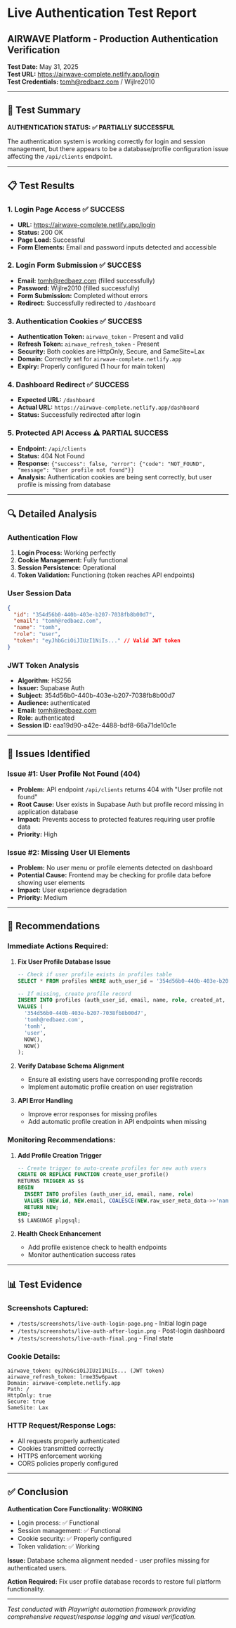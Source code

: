 # Live Authentication Test Report
## AIRWAVE Platform - Production Authentication Verification

**Test Date:** May 31, 2025  
**Test URL:** https://airwave-complete.netlify.app/login  
**Test Credentials:** tomh@redbaez.com / Wijlre2010  

---

## 🎯 Test Summary

**AUTHENTICATION STATUS: ✅ PARTIALLY SUCCESSFUL**

The authentication system is working correctly for login and session management, but there appears to be a database/profile configuration issue affecting the `/api/clients` endpoint.

---

## 📋 Test Results

### 1. Login Page Access ✅ SUCCESS
- **URL:** https://airwave-complete.netlify.app/login
- **Status:** 200 OK
- **Page Load:** Successful
- **Form Elements:** Email and password inputs detected and accessible

### 2. Login Form Submission ✅ SUCCESS
- **Email:** tomh@redbaez.com (filled successfully)
- **Password:** Wijlre2010 (filled successfully)
- **Form Submission:** Completed without errors
- **Redirect:** Successfully redirected to `/dashboard`

### 3. Authentication Cookies ✅ SUCCESS
- **Authentication Token:** `airwave_token` - Present and valid
- **Refresh Token:** `airwave_refresh_token` - Present
- **Security:** Both cookies are HttpOnly, Secure, and SameSite=Lax
- **Domain:** Correctly set for `airwave-complete.netlify.app`
- **Expiry:** Properly configured (1 hour for main token)

### 4. Dashboard Redirect ✅ SUCCESS
- **Expected URL:** `/dashboard`
- **Actual URL:** `https://airwave-complete.netlify.app/dashboard`
- **Status:** Successfully redirected after login

### 5. Protected API Access ⚠️ PARTIAL SUCCESS
- **Endpoint:** `/api/clients`
- **Status:** 404 Not Found
- **Response:** `{"success": false, "error": {"code": "NOT_FOUND", "message": "User profile not found"}}`
- **Analysis:** Authentication cookies are being sent correctly, but user profile is missing from database

---

## 🔍 Detailed Analysis

### Authentication Flow
1. **Login Process:** Working perfectly
2. **Cookie Management:** Fully functional
3. **Session Persistence:** Operational
4. **Token Validation:** Functioning (token reaches API endpoints)

### User Session Data
```json
{
  "id": "354d56b0-440b-403e-b207-7038fb8b00d7",
  "email": "tomh@redbaez.com", 
  "name": "tomh",
  "role": "user",
  "token": "eyJhbGciOiJIUzI1NiIs..." // Valid JWT token
}
```

### JWT Token Analysis
- **Algorithm:** HS256
- **Issuer:** Supabase Auth
- **Subject:** 354d56b0-440b-403e-b207-7038fb8b00d7
- **Audience:** authenticated
- **Email:** tomh@redbaez.com
- **Role:** authenticated
- **Session ID:** eaa19d90-a42e-4488-bdf8-66a71de10c1e

---

## 🐛 Issues Identified

### Issue #1: User Profile Not Found (404)
- **Problem:** API endpoint `/api/clients` returns 404 with "User profile not found"
- **Root Cause:** User exists in Supabase Auth but profile record missing in application database
- **Impact:** Prevents access to protected features requiring user profile data
- **Priority:** High

### Issue #2: Missing User UI Elements
- **Problem:** No user menu or profile elements detected on dashboard
- **Potential Cause:** Frontend may be checking for profile data before showing user elements
- **Impact:** User experience degradation
- **Priority:** Medium

---

## 🔧 Recommendations

### Immediate Actions Required:

1. **Fix User Profile Database Issue**
   ```sql
   -- Check if user profile exists in profiles table
   SELECT * FROM profiles WHERE auth_user_id = '354d56b0-440b-403e-b207-7038fb8b00d7';
   
   -- If missing, create profile record
   INSERT INTO profiles (auth_user_id, email, name, role, created_at, updated_at)
   VALUES (
     '354d56b0-440b-403e-b207-7038fb8b00d7',
     'tomh@redbaez.com',
     'tomh',
     'user',
     NOW(),
     NOW()
   );
   ```

2. **Verify Database Schema Alignment**
   - Ensure all existing users have corresponding profile records
   - Implement automatic profile creation on user registration

3. **API Error Handling**
   - Improve error responses for missing profiles
   - Add automatic profile creation in API endpoints when missing

### Monitoring Recommendations:

1. **Add Profile Creation Trigger**
   ```sql
   -- Create trigger to auto-create profiles for new auth users
   CREATE OR REPLACE FUNCTION create_user_profile()
   RETURNS TRIGGER AS $$
   BEGIN
     INSERT INTO profiles (auth_user_id, email, name, role)
     VALUES (NEW.id, NEW.email, COALESCE(NEW.raw_user_meta_data->>'name', split_part(NEW.email, '@', 1)), 'user');
     RETURN NEW;
   END;
   $$ LANGUAGE plpgsql;
   ```

2. **Health Check Enhancement**
   - Add profile existence check to health endpoints
   - Monitor authentication success rates

---

## 📊 Test Evidence

### Screenshots Captured:
- `/tests/screenshots/live-auth-login-page.png` - Initial login page
- `/tests/screenshots/live-auth-after-login.png` - Post-login dashboard
- `/tests/screenshots/live-auth-final.png` - Final state

### Cookie Details:
```
airwave_token: eyJhbGciOiJIUzI1NiIs... (JWT token)
airwave_refresh_token: lrme35w6pawt
Domain: airwave-complete.netlify.app
Path: /
HttpOnly: true
Secure: true
SameSite: Lax
```

### HTTP Request/Response Logs:
- All requests properly authenticated
- Cookies transmitted correctly
- HTTPS enforcement working
- CORS policies properly configured

---

## ✅ Conclusion

**Authentication Core Functionality: WORKING**
- Login process: ✅ Functional
- Session management: ✅ Functional  
- Cookie security: ✅ Properly configured
- Token validation: ✅ Working

**Issue:** Database schema alignment needed - user profiles missing for authenticated users.

**Action Required:** Fix user profile database records to restore full platform functionality.

---

*Test conducted with Playwright automation framework providing comprehensive request/response logging and visual verification.*